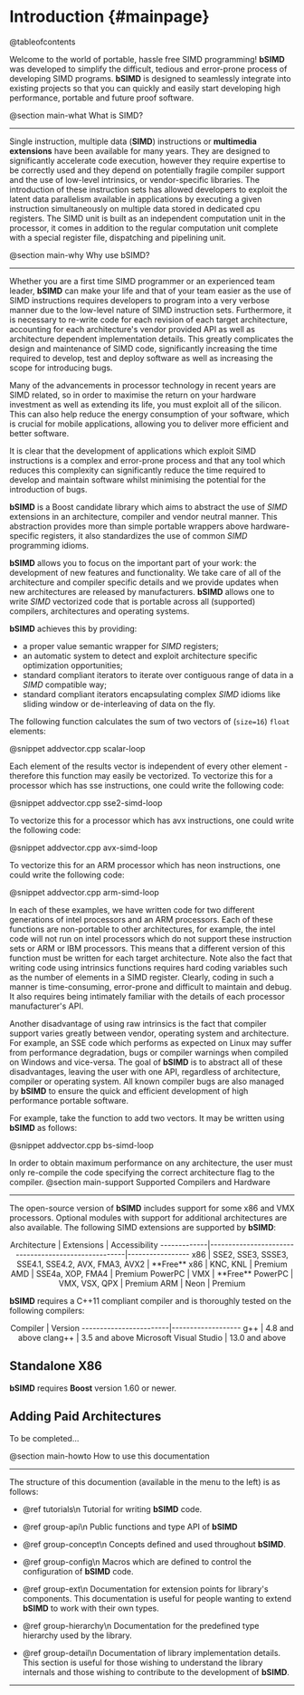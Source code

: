 Introduction {#mainpage}
=========
@tableofcontents

Welcome to the world of portable, hassle free SIMD programming! **bSIMD** was developed to simplify the difficult, tedious
and error-prone process of developing SIMD programs. **bSIMD** is designed to seamlessly integrate into existing projects
so that you can quickly and easily start developing high performance, portable and future proof software.

@section main-what What is SIMD?

-------------------------------------

Single instruction, multiple data (__SIMD__) instructions or **multimedia extensions** have been available
for many years. They are designed to significantly accelerate code execution, however they require expertise to be correctly
used and they depend on potentially fragile compiler support and the use of low-level intrinsics, or vendor-specific libraries.
The introduction of these instruction sets has allowed developers to exploit the latent data parallelism available in applications by
executing a given instruction simultaneously on multiple data stored in dedicated cpu registers. The SIMD unit is built as an independent
computation unit in the processor, it comes in addition to the regular computation unit complete with a special register file,
dispatching and pipelining unit.

@section main-why Why use bSIMD?

-------------------------------------

Whether you are a first time SIMD programmer or an experienced team leader, **bSIMD** can make your life and
that of your team easier as the use of SIMD instructions requires developers to program into a very verbose manner due to the low-level nature of SIMD instruction
sets. Furthermore, it is necessary to re-write code for each revision of each target architecture, accounting for each architecture's
vendor provided API as well as architecture dependent implementation details. This greatly complicates the design and maintenance of
SIMD code, significantly increasing the time required to develop, test and deploy software as well as increasing the scope for introducing
bugs.

Many of the advancements in processor technology in recent years are SIMD related,
so in order to maximise the return on your hardware investment as well as extending its life, you must
exploit all of the silicon. This can also help reduce the energy consumption of your software, which is crucial
for mobile applications, allowing you to deliver more efficient and better software.

It is clear that the development of applications which exploit SIMD instructions is a complex and error-prone process and that
any tool which reduces this complexity can significantly reduce the time required to develop and maintain software whilst minimising
the potential for the introduction of bugs.

**bSIMD** is a Boost candidate library which aims to abstract the use of _SIMD_ extensions in an architecture, compiler and vendor
neutral manner. This abstraction provides more than simple portable wrappers above hardware-specific registers, it also standardizes
the use of common _SIMD_ programming idioms.

**bSIMD** allows you to focus on the important part of your work: the development of new features and functionality. We take care of all
of the architecture and compiler specific details and we provide updates when new architectures are released by manufacturers.
**bSIMD** allows one to write _SIMD_ vectorized code that is portable across all (supported) compilers, architectures and operating systems.

**bSIMD** achieves this by providing:

  + a proper value semantic wrapper for _SIMD_ registers;
  + an automatic system to detect and exploit architecture specific optimization opportunities;
  + standard compliant iterators to iterate over contiguous range of data in a _SIMD_ compatible way;
  + standard compliant iterators encapsulating complex _SIMD_ idioms like sliding window or de-interleaving of data on the fly.

The following function calculates the sum of two vectors of (`size=16`) `float` elements:

@snippet addvector.cpp scalar-loop

Each element of the results vector is independent of every other element - therefore this function may easily be vectorized.
To vectorize this for a processor which has sse instructions, one could write the following code:

@snippet addvector.cpp sse2-simd-loop

To vectorize this for a processor which has avx instructions, one could write the following code:

@snippet addvector.cpp avx-simd-loop

To vectorize this for an ARM processor which has neon instructions, one could write the following code:

@snippet addvector.cpp arm-simd-loop

In each of these examples, we have written code for two different generations of intel processors and an ARM processors. Each of these functions
are non-portable to other architectures, for example, the intel code will not run on intel processors which do not support these instruction sets or
ARM or IBM processors. This means that a different version of this function must be written for each target architecture. Note also the fact that writing
code using intrinsics functions requires hard coding variables such as the number of elements in a SIMD register. Clearly, coding in such a manner is
time-consuming, error-prone and difficult to maintain and debug. It also requires being intimately familiar with the details of each processor manufacturer's
API.

Another disadvantage of using raw intrinsics is the fact that compiler support varies greatly between vendor, operating system and architecture. For example,
an SSE code which performs as expected on Linux may suffer from performance degradation, bugs or compiler warnings when compiled on Windows and vice-versa.
The goal of **bSIMD** is to abstract all of these disadvantages, leaving the user with one API, regardless of architecture, compiler or operating system.
All known compiler bugs are also managed by **bSIMD** to ensure the quick and efficient development of high performance portable software.

For example, take the function to add two vectors. It may be written using **bSIMD** as follows:

@snippet addvector.cpp bs-simd-loop

In order to obtain maximum performance on any architecture, the user must only re-compile the code specifying the correct architecture flag to the compiler.
@section main-support Supported Compilers and Hardware

----------------------------------------------------------------------------------------------------
The open-source version of **bSIMD** includes support for some x86 and VMX processors. Optional modules with support for
additional architectures are also available.
The following SIMD extensions are supported by **bSIMD**:

<center>
Architecture | Extensions                                          | Accessibility
-------------|-----------------------------------------------------|-----------------
x86          | SSE2, SSE3, SSSE3, SSE4.1, SSE4.2, AVX, FMA3, AVX2  | **Free**
x86          | KNC, KNL                                            | Premium
AMD          | SSE4a, XOP, FMA4                                    | Premium
PowerPC      | VMX                                                 | **Free**
PowerPC      | VMX, VSX, QPX                                       | Premium
ARM          | Neon                                                | Premium
</center>

**bSIMD** requires a C++11 compliant compiler and is thoroughly tested on the following compilers:

<center>
Compiler                | Version
------------------------|-------------------
g++                     | 4.8 and above
clang++                 | 3.5 and above
Microsoft Visual Studio | 13.0 and above
</center>

## Standalone X86

**bSIMD** requires **Boost** version 1.60 or newer.


## Adding Paid Architectures

To be completed...


@section main-howto How to use this documentation

----------------------------------------------------------------------------------------------------
The structure of this documention (available in the menu to the left) is as
follows:

  - @ref tutorials\n
    Tutorial for writing **bSIMD** code.

  - @ref group-api\n
    Public functions and type API of **bSIMD**

  - @ref group-concept\n
    Concepts defined and used throughout **bSIMD**.

  - @ref group-config\n
    Macros which are defined to control the configuration of **bSIMD** code.

  - @ref group-ext\n
    Documentation for extension points for library's components. This documentation is useful
    for people wanting to extend **bSIMD** to work with their own types.

  - @ref group-hierarchy\n
    Documentation for the predefined type hierarchy used by the library.

  - @ref group-detail\n
    Documentation of library implementation details. This section is useful
    for those wishing to understand the library internals and those wishing
    to contribute to the development of **bSIMD**.


----------------------------------------------------------------------------------------------------

<!-- Links -->
<!-- [name]: url -->
